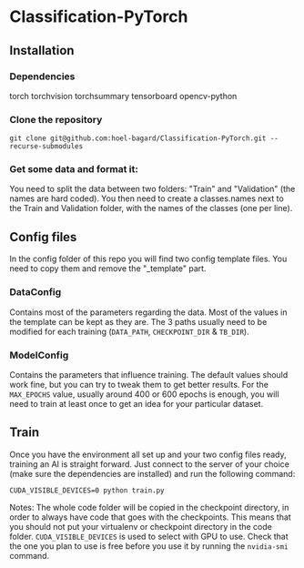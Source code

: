 # Classification-PyTorch
## Installation

### Dependencies
torch
torchvision
torchsummary
tensorboard
opencv-python

### Clone the repository
```
git clone git@github.com:hoel-bagard/Classification-PyTorch.git --recurse-submodules
```

### Get some data and format it:

You need to split the data between two folders: "Train" and "Validation" (the names are hard coded). You then need to create a classes.names next to the Train and Validation folder, with the names of the classes (one per line).


## Config files
In the config folder of this repo you will find two config template files. You need to copy them and remove the "_template" part.

### DataConfig
Contains most of the parameters regarding the data. Most of the values in the template can be kept as they are. The 3 paths usually need to be modified for each training (`DATA_PATH`, `CHECKPOINT_DIR` & `TB_DIR`). 

### ModelConfig
Contains the parameters that influence training. The default values should work fine, but you can try to tweak them to get better results. For the `MAX_EPOCHS` value, usually around 400 or 600 epochs is enough, you will need to train at least once to get an idea for your particular dataset.

## Train
Once you have the environment all set up and your two config files ready, training an AI is straight forward. Just connect to the server of your choice (make sure the dependencies are installed) and run the following command: 
```
CUDA_VISIBLE_DEVICES=0 python train.py
```

Notes:
The whole code folder will be copied in the checkpoint directory, in order to always have code that goes with the checkpoints. This means that you should not put your virtualenv or checkpoint directory in the code folder.
`CUDA_VISIBLE_DEVICES` is used to select with GPU to use. Check that the one you plan to use is free before you use it by running the `nvidia-smi` command.

